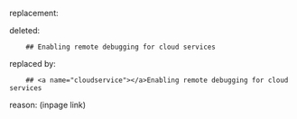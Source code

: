 replacement:

deleted:

		## Enabling remote debugging for cloud services

replaced by:

		## <a name="cloudservice"></a>Enabling remote debugging for cloud services

reason: (inpage link)

